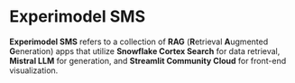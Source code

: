 # Experimodel SMS

**Experimodel SMS** refers to a collection of **RAG** (**R**etrieval **A**ugmented **G**eneration) apps that utilize **Snowflake Cortex Search** for data retrieval, **Mistral LLM** for generation, and **Streamlit Community Cloud** for front-end visualization.
